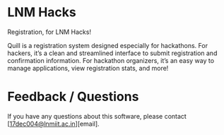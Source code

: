 # LNM Hacks
Registration, for LNM Hacks!

Quill is a registration system designed especially for hackathons. For hackers, it’s a clean and streamlined interface to submit registration and confirmation information. For hackathon organizers, it’s an easy way to manage applications, view registration stats, and more!

# Feedback / Questions
If you have any questions about this software, please contact [17dec004@lnmiit.ac.in][email].